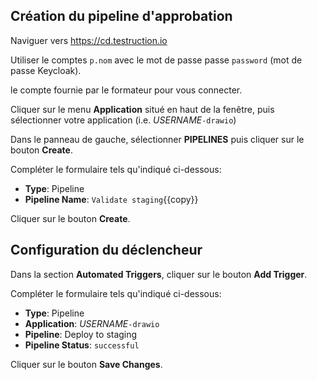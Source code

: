 ## Création du pipeline d'approbation

Naviguer vers <https://cd.testruction.io>

Utiliser le comptes `p.nom` avec le mot de passe passe `password` (mot de passe Keycloak).

le compte fournie par le formateur pour vous connecter.

Cliquer sur le menu **Application** situé en haut de la fenêtre, puis sélectionner votre application (i.e. _USERNAME_`-drawio`)

Dans le panneau de gauche, sélectionner **PIPELINES** puis cliquer sur le bouton **Create**.

Compléter le formulaire tels qu'indiqué ci-dessous:

* **Type**: Pipeline
* **Pipeline Name**: `Validate staging`{{copy}}

Cliquer sur le bouton **Create**.

## Configuration du déclencheur

Dans la section **Automated Triggers**, cliquer sur le bouton **Add Trigger**.

Compléter le formulaire tels qu'indiqué ci-dessous:

* **Type**: Pipeline
* **Application**: _USERNAME_`-drawio`
* **Pipeline**: Deploy to staging
* **Pipeline Status**: `successful`

Cliquer sur le bouton **Save Changes**.

